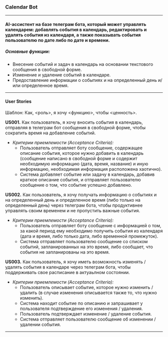 ### Calendar Bot
---
#### AI-ассистент на базе телеграм бота, который может управлять календарем: добавлять события в календарь, редактировать и удалять события из календаря, а также показывать события пользователю по дате либо по дате и времени.

##### Основные функции:
- Внесение событий и задач в календарь на основании текстового сообщения в свободной форме.
- Изменение и удаление событий в календаре.
- Предоставление информации о событиях и на определенный день и/или определенное время.

---

#### User Stories

Шаблон:
Как, \<роль\>, я хочу \<функцию\>, чтобы \<ценность\>.


**US001.** Как пользователь, я хочу вносить события в календарь, отправляя в телеграм бот сообщения в свободной форме, чтобы сократить время на добавление событий.
   - *Критерии приемлемости (Acceptance Criteria):*
     - Пользователь отправляет боту сообщение, содержащее описание события, которое нужно добавить в календарь (сообщение написано в свободной форме и содержит необходимую информацию (дата, время, название) и иную информацию, необходимая информация расположена хаотично).
     - Система добавляет событие или задачу в календарь, добавив краткое описание события, и отправляет пользователю сообщение о том, что событие успешно добавлено.

**US002.** Как пользователь, я хочу получать информацию о событиях и на определенный день и определенное время (либо только на определенный день) через телеграм бота, чтобы продуктивнее управлять своим временем и не пропустить важные события.
   - *Критерии приемлемости (Acceptance Criteria):*
     - Пользователь отправляет боту сообщение с информацией о том, за какой период ему необходимо получить события из календаря (дата и время, либо только дата, либо временной промежуток).
     - Система отправляет пользователю сообщение со списком событий, запланированных на это время, либо сообщает, что события не запланированы на это время.

**US003.** Как пользователь, я хочу иметь возможность изменять / удалять события в календаре через телеграм бота, чтобы поддерживать свое расписание в актуаьлном состоянии.
   - *Критерии приемлемости (Acceptance Criteria):*
     - Пользователь описывает событие, которое нужно изменить / удалить (в случае изменения описывается также то, что нужно изменить).
     - Система находит событие по описанию и запрашивает у пользователя подтверждение его изменения / удаления.
     - Пользователь подтверждает изменение / удаление события.
     - Система отправляет пользователю сообщение об изменении / удалении события.


---
